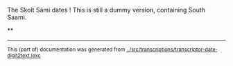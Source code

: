 
The Skolt Sámi dates !
This is still a dummy version, containing South Saami.

**


































































* * *
<small>This (part of) documentation was generated from [../src/transcriptions/transcriptor-date-digit2text.lexc](http://github.com/giellalt/lang-sms/blob/main/../src/transcriptions/transcriptor-date-digit2text.lexc)</small>